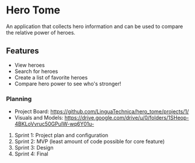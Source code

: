# Hero Tome

An application that collects hero information and can be used to compare the relative power of heroes.


## Features

* View heroes
* Search for heroes
* Create a list of favorite heroes
* Compare hero power to see who's stronger!


### Planning

- Project Board: https://github.com/LinguaTechnica/hero_tome/projects/1/
- Visuals and Models: https://drive.google.com/drive/u/0/folders/1SHeop-4BKLoVvruc50GPuIW-wq6Y01u-

1. Sprint 1: Project plan and configuration 
2. Sprint 2: MVP (least amount of code possible for core feature)
3. Sprint 3: Design
4. Sprint 4: Final
